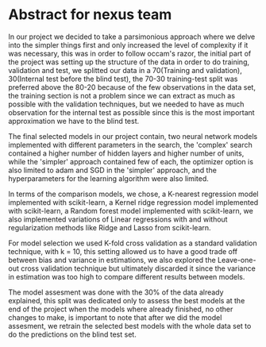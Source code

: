 # Abstract for nexus team
In our project we decided to take a parsimonious approach where we delve into the simpler things first and only increased the level of complexity if it was necessary, this was in order to follow occam's razor, the initial part of the project was setting up the structure of the data in order to do training, validation and test, we splitted our data in a 70(Training and validation), 30(Internal test before the blind test), the 70-30 training-test split was preferred above the 80-20 because of the few observations in the data set, the training section is not a problem since we can extract as much as possible with the validation techniques, but we needed to have as much observation for the internal test as possible since this is the most important approximation we have to the blind test.

The final selected models in our project contain, two neural network models implemented with different parameters in the search, the 'complex' search contained a higher number of hidden layers and higher number of units, while the 'simpler' approach contained few of each, the optimizer option is also limited to adam and SGD in the 'simpler' approach, and the hyperparameters for the learning algorithm were also limited.

In terms of the comparison models, we chose, a K-nearest regression model implemented with scikit-learn, a Kernel ridge regression model implemented with scikit-learn, a Random forest model implemented with scikit-learn, we also implemented variations of Linear regressions with and without regularization methods like Ridge and Lasso from scikit-learn.

For model selection we used K-fold cross validation as a standard validation technique, with k = 10, this setting allowed us to have a good trade off between bias and variance in estimations, we also explored the Leave-one-out cross validation technique but ultimately discarded it since the variance in estimation was too high to compare different results between models.

The model assesment was done with the 30% of the data already explained, this split was dedicated only to assess the best models at the end of the project when the models where already finished, no other changes to make, is important to note that after we did the model assesment, we retrain the selected best models with the whole data set to do the predictions on the blind test set.
